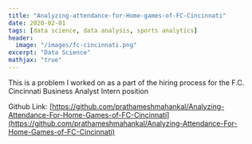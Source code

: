 ```yaml
---
title: "Analyzing-attendance-for-Home-games-of-FC-Cincinnati"
date: 2020-02-01
tags: [data science, data analysis, sports analytics]
header:
  image: "/images/fc-cincinnati.png"
excerpt: "Data Science"
mathjax: "true"
---
```


This is a problem I worked on as a part of the hiring process for the F.C. Cincinnati Business Analyst Intern position

Github Link: [https://github.com/prathameshmahankal/Analyzing-Attendance-For-Home-Games-of-FC-Cincinnati](https://github.com/prathameshmahankal/Analyzing-Attendance-For-Home-Games-of-FC-Cincinnati)
